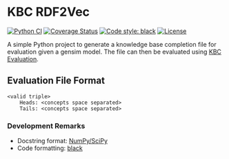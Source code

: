 # KBC RDF2Vec
[![Python CI](https://github.com/janothan/kbc_rdf2vec/workflows/Python%20CI/badge.svg)](https://github.com/janothan/kbc_rdf2vec/actions) 
[![Coverage Status](https://coveralls.io/repos/github/janothan/kbc_rdf2vec/badge.svg)](https://coveralls.io/github/janothan/kbc_rdf2vec) 
[![Code style: black](https://img.shields.io/badge/code%20style-black-000000.svg)](https://github.com/psf/black)
[![License](https://img.shields.io/github/license/janothan/kbc_rdf2vec)](./LICENSE)

A simple Python project to generate a knowledge base completion file for evaluation given a gensim model.
The file can then be evaluated using [KBC Evaluation](https://github.com/janothan/kbc_evaluation/).

## Evaluation File Format

```
<valid triple>
    Heads: <concepts space separated>
    Tails: <concepts space separated>
```


### Development Remarks
- Docstring format: <a href="https://numpy.org/doc/stable/docs/howto_document.html">NumPy/SciPy</a>
- Code formatting: <a href="https://github.com/psf/black">black</a>
